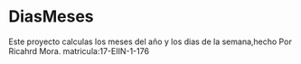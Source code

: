 # DiasMeses
Este proyecto calculas los meses del año y los dias de la semana,hecho Por Ricahrd Mora. matricula:17-EIIN-1-176

